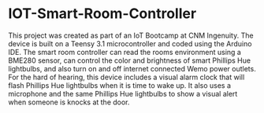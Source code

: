 # IOT-Smart-Room-Controller
This project was created as part of an IoT Bootcamp at CNM Ingenuity. The device is built on a Teensy 3.1 microcontroller and coded using the Arduino IDE. The smart room controller can read the rooms environment using a BME280 sensor, can control the color and brightness of smart Phillips Hue lightbulbs, and also turn on and off internet connected Wemo power outlets. For the hard of hearing, this device includes a visual alarm clock that will flash Phillips Hue lightbulbs when it is time to wake up. It also uses a microphone and the same Phillips Hue lightbulbs to show a visual alert when someone is knocks at the door.
